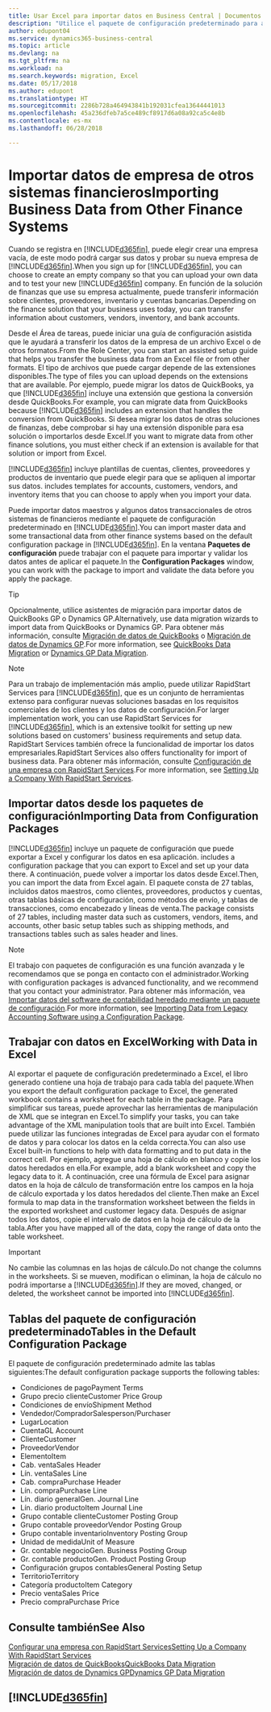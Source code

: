 ```yaml
---
title: Usar Excel para importar datos en Business Central | Documentos de Microsoft
description: "Utilice el paquete de configuración predeterminado para agregar datos de cliente en Excel e importar los datos en Business Central."
author: edupont04
ms.service: dynamics365-business-central
ms.topic: article
ms.devlang: na
ms.tgt_pltfrm: na
ms.workload: na
ms.search.keywords: migration, Excel
ms.date: 05/17/2018
ms.author: edupont
ms.translationtype: HT
ms.sourcegitcommit: 2286b728a464943841b192031cfea13644441013
ms.openlocfilehash: 45a236dfeb7a5ce489cf8917d6a08a92ca5c4e8b
ms.contentlocale: es-mx
ms.lasthandoff: 06/28/2018

---
```

# <a name="importing-business-data-from-other-finance-systems"></a><span data-ttu-id="1e36f-103">Importar datos de empresa de otros sistemas financieros</span><span class="sxs-lookup"><span data-stu-id="1e36f-103">Importing Business Data from Other Finance Systems</span></span>
<span data-ttu-id="1e36f-104">Cuando se registra en [!INCLUDE[d365fin](includes/d365fin_md.md)], puede elegir crear una empresa vacía, de este modo podrá cargar sus datos y probar su nueva empresa de [!INCLUDE[d365fin](includes/d365fin_md.md)].</span><span class="sxs-lookup"><span data-stu-id="1e36f-104">When you sign up for [!INCLUDE[d365fin](includes/d365fin_md.md)], you can choose to create an empty company so that you can upload your own data and to test your new [!INCLUDE[d365fin](includes/d365fin_md.md)] company.</span></span> <span data-ttu-id="1e36f-105">En función de la solución de finanzas que use su empresa actualmente, puede transferir información sobre clientes, proveedores, inventario y cuentas bancarias.</span><span class="sxs-lookup"><span data-stu-id="1e36f-105">Depending on the finance solution that your business uses today, you can transfer information about customers, vendors, inventory, and bank accounts.</span></span>  

<span data-ttu-id="1e36f-106">Desde el Área de tareas, puede iniciar una guía de configuración asistida que le ayudará a transferir los datos de la empresa de un archivo Excel o de otros formatos.</span><span class="sxs-lookup"><span data-stu-id="1e36f-106">From the Role Center, you can start an assisted setup guide that helps you transfer the business data from an Excel file or from other formats.</span></span> <span data-ttu-id="1e36f-107">El tipo de archivos que puede cargar depende de las extensiones disponibles.</span><span class="sxs-lookup"><span data-stu-id="1e36f-107">The type of files you can upload depends on the extensions that are available.</span></span> <span data-ttu-id="1e36f-108">Por ejemplo, puede migrar los datos de QuickBooks, ya que [!INCLUDE[d365fin](includes/d365fin_md.md)] incluye una extensión que gestiona la conversión desde QuickBooks.</span><span class="sxs-lookup"><span data-stu-id="1e36f-108">For example, you can migrate data from QuickBooks because [!INCLUDE[d365fin](includes/d365fin_md.md)] includes an extension that handles the conversion from QuickBooks.</span></span> <span data-ttu-id="1e36f-109">Si desea migrar los datos de otras soluciones de finanzas, debe comprobar si hay una extensión disponible para esa solución o importarlos desde Excel.</span><span class="sxs-lookup"><span data-stu-id="1e36f-109">If you want to migrate data from other finance solutions, you must either check if an extension is available for that solution or import from Excel.</span></span>  

[!INCLUDE[d365fin](includes/d365fin_md.md)]<span data-ttu-id="1e36f-110"> incluye plantillas de cuentas, clientes, proveedores y productos de inventario que puede elegir para que se apliquen al importar sus datos.</span><span class="sxs-lookup"><span data-stu-id="1e36f-110"> includes templates for accounts, customers, vendors, and inventory items that you can choose to apply when you import your data.</span></span>

<span data-ttu-id="1e36f-111">Puede importar datos maestros y algunos datos transaccionales de otros sistemas de financieros mediante el paquete de configuración predeterminado en [!INCLUDE[d365fin](includes/d365fin_md.md)].</span><span class="sxs-lookup"><span data-stu-id="1e36f-111">You can import master data and some transactional data from other finance systems based on the default configuration package in [!INCLUDE[d365fin](includes/d365fin_md.md)].</span></span> <span data-ttu-id="1e36f-112">En la ventana **Paquetes de configuración** puede trabajar con el paquete para importar y validar los datos antes de aplicar el paquete.</span><span class="sxs-lookup"><span data-stu-id="1e36f-112">In the **Configuration Packages** window, you can work with the package to import and validate the data before you apply the package.</span></span>  

> [!TIP]  
> <span data-ttu-id="1e36f-113">Opcionalmente, utilice asistentes de migración para importar datos de QuickBooks GP o Dynamics GP.</span><span class="sxs-lookup"><span data-stu-id="1e36f-113">Alternatively, use data migration wizards to import data from QuickBooks or Dynamics GP.</span></span> <span data-ttu-id="1e36f-114">Para obtener más información, consulte [Migración de datos de QuickBooks](ui-extensions-quickbooks-data-migration.md) o [Migración de datos de Dynamics GP](ui-extensions-dynamicsgp-data-migration.md).</span><span class="sxs-lookup"><span data-stu-id="1e36f-114">For more information, see [QuickBooks Data Migration](ui-extensions-quickbooks-data-migration.md) or [Dynamics GP Data Migration](ui-extensions-dynamicsgp-data-migration.md).</span></span>

> [!NOTE]  
> <span data-ttu-id="1e36f-115">Para un trabajo de implementación más amplio, puede utilizar RapidStart Services para [!INCLUDE[d365fin](includes/d365fin_md.md)], que es un conjunto de herramientas extenso para configurar nuevas soluciones basadas en los requisitos comerciales de los clientes y los datos de configuración.</span><span class="sxs-lookup"><span data-stu-id="1e36f-115">For larger implementation work, you can use RapidStart Services for [!INCLUDE[d365fin](includes/d365fin_md.md)], which is an extensive toolkit for setting up new solutions based on customers' business requirements and setup data.</span></span> <span data-ttu-id="1e36f-116">RapidStart Services también ofrece la funcionalidad de importar los datos empresariales.</span><span class="sxs-lookup"><span data-stu-id="1e36f-116">RapidStart Services also offers functionality for import of business data.</span></span> <span data-ttu-id="1e36f-117">Para obtener más información, consulte [Configuración de una empresa con RapidStart Services](admin-set-up-a-company-with-rapidstart.md).</span><span class="sxs-lookup"><span data-stu-id="1e36f-117">For more information, see [Setting Up a Company With RapidStart Services](admin-set-up-a-company-with-rapidstart.md).</span></span>

## <a name="importing-data-from-configuration-packages"></a><span data-ttu-id="1e36f-118">Importar datos desde los paquetes de configuración</span><span class="sxs-lookup"><span data-stu-id="1e36f-118">Importing Data from Configuration Packages</span></span>
[!INCLUDE[d365fin](includes/d365fin_md.md)]<span data-ttu-id="1e36f-119"> incluye un paquete de configuración que puede exportar a Excel y configurar los datos en esa aplicación.</span><span class="sxs-lookup"><span data-stu-id="1e36f-119"> includes a configuration package that you can export to Excel and set up your data there.</span></span> <span data-ttu-id="1e36f-120">A continuación, puede volver a importar los datos desde Excel.</span><span class="sxs-lookup"><span data-stu-id="1e36f-120">Then, you can import the data from Excel again.</span></span> <span data-ttu-id="1e36f-121">El paquete consta de 27 tablas, incluidos datos maestros, como clientes, proveedores, productos y cuentas, otras tablas básicas de configuración, como métodos de envío, y tablas de transacciones, como encabezado y líneas de venta.</span><span class="sxs-lookup"><span data-stu-id="1e36f-121">The package consists of 27 tables, including master data such as customers, vendors, items, and accounts, other basic setup tables such as shipping methods, and transactions tables such as sales header and lines.</span></span>  

> [!NOTE]  
>   <span data-ttu-id="1e36f-122">El trabajo con paquetes de configuración es una función avanzada y le recomendamos que se ponga en contacto con el administrador.</span><span class="sxs-lookup"><span data-stu-id="1e36f-122">Working with configuration packages is advanced functionality, and we recommend that you contact your administrator.</span></span> <span data-ttu-id="1e36f-123">Para obtener más información, vea [Importar datos del software de contabilidad heredado mediante un paquete de configuración](across-import-data-configuration-packages.md).</span><span class="sxs-lookup"><span data-stu-id="1e36f-123">For more information, see [Importing Data from Legacy Accounting Software using a Configuration Package](across-import-data-configuration-packages.md).</span></span>

## <a name="working-with-data-in-excel"></a><span data-ttu-id="1e36f-124">Trabajar con datos en Excel</span><span class="sxs-lookup"><span data-stu-id="1e36f-124">Working with Data in Excel</span></span>
<span data-ttu-id="1e36f-125">Al exportar el paquete de configuración predeterminado a Excel, el libro generado contiene una hoja de trabajo para cada tabla del paquete.</span><span class="sxs-lookup"><span data-stu-id="1e36f-125">When you export the default configuration package to Excel, the generated workbook contains a worksheet for each table in the package.</span></span> <span data-ttu-id="1e36f-126">Para simplificar sus tareas, puede aprovechar las herramientas de manipulación de XML que se integran en Excel.</span><span class="sxs-lookup"><span data-stu-id="1e36f-126">To simplify your tasks, you can take advantage of the XML manipulation tools that are built into Excel.</span></span> <span data-ttu-id="1e36f-127">También puede utilizar las funciones integradas de Excel para ayudar con el formato de datos y para colocar los datos en la celda correcta.</span><span class="sxs-lookup"><span data-stu-id="1e36f-127">You can also use Excel built-in functions to help with data formatting and to put data in the correct cell.</span></span> <span data-ttu-id="1e36f-128">Por ejemplo, agregue una hoja de cálculo en blanco y copie los datos heredados en ella.</span><span class="sxs-lookup"><span data-stu-id="1e36f-128">For example, add a blank worksheet and copy the legacy data to it.</span></span> <span data-ttu-id="1e36f-129">A continuación, cree una fórmula de Excel para asignar datos en la hoja de cálculo de transformación entre los campos en la hoja de cálculo exportada y los datos heredados del cliente.</span><span class="sxs-lookup"><span data-stu-id="1e36f-129">Then make an Excel formula to map data in the transformation worksheet between the fields in the exported worksheet and customer legacy data.</span></span> <span data-ttu-id="1e36f-130">Después de asignar todos los datos, copie el intervalo de datos en la hoja de cálculo de la tabla.</span><span class="sxs-lookup"><span data-stu-id="1e36f-130">After you have mapped all of the data, copy the range of data onto the table worksheet.</span></span>  

> [!IMPORTANT]  
>  <span data-ttu-id="1e36f-131">No cambie las columnas en las hojas de cálculo.</span><span class="sxs-lookup"><span data-stu-id="1e36f-131">Do not change the columns in the worksheets.</span></span> <span data-ttu-id="1e36f-132">Si se mueven, modifican o eliminan, la hoja de cálculo no podrá importarse a [!INCLUDE[d365fin](includes/d365fin_md.md)].</span><span class="sxs-lookup"><span data-stu-id="1e36f-132">If they are moved, changed, or deleted, the worksheet cannot be imported into [!INCLUDE[d365fin](includes/d365fin_md.md)].</span></span>

## <a name="tables-in-the-default-configuration-package"></a><span data-ttu-id="1e36f-133">Tablas del paquete de configuración predeterminado</span><span class="sxs-lookup"><span data-stu-id="1e36f-133">Tables in the Default Configuration Package</span></span>
<span data-ttu-id="1e36f-134">El paquete de configuración predeterminado admite las tablas siguientes:</span><span class="sxs-lookup"><span data-stu-id="1e36f-134">The default configuration package supports the following tables:</span></span>

-   <span data-ttu-id="1e36f-135">Condiciones de pago</span><span class="sxs-lookup"><span data-stu-id="1e36f-135">Payment Terms</span></span>
-   <span data-ttu-id="1e36f-136">Grupo precio cliente</span><span class="sxs-lookup"><span data-stu-id="1e36f-136">Customer Price Group</span></span>
-   <span data-ttu-id="1e36f-137">Condiciones de envío</span><span class="sxs-lookup"><span data-stu-id="1e36f-137">Shipment Method</span></span>
-   <span data-ttu-id="1e36f-138">Vendedor/Comprador</span><span class="sxs-lookup"><span data-stu-id="1e36f-138">Salesperson/Purchaser</span></span>
-   <span data-ttu-id="1e36f-139">Lugar</span><span class="sxs-lookup"><span data-stu-id="1e36f-139">Location</span></span>
-   <span data-ttu-id="1e36f-140">Cuenta</span><span class="sxs-lookup"><span data-stu-id="1e36f-140">GL Account</span></span>
-   <span data-ttu-id="1e36f-141">Cliente</span><span class="sxs-lookup"><span data-stu-id="1e36f-141">Customer</span></span>
-   <span data-ttu-id="1e36f-142">Proveedor</span><span class="sxs-lookup"><span data-stu-id="1e36f-142">Vendor</span></span>
-   <span data-ttu-id="1e36f-143">Elemento</span><span class="sxs-lookup"><span data-stu-id="1e36f-143">Item</span></span>
-   <span data-ttu-id="1e36f-144">Cab. venta</span><span class="sxs-lookup"><span data-stu-id="1e36f-144">Sales Header</span></span>
-   <span data-ttu-id="1e36f-145">Lín. venta</span><span class="sxs-lookup"><span data-stu-id="1e36f-145">Sales Line</span></span>
-   <span data-ttu-id="1e36f-146">Cab. compra</span><span class="sxs-lookup"><span data-stu-id="1e36f-146">Purchase Header</span></span>
-   <span data-ttu-id="1e36f-147">Lín. compra</span><span class="sxs-lookup"><span data-stu-id="1e36f-147">Purchase Line</span></span>
-   <span data-ttu-id="1e36f-148">Lín. diario general</span><span class="sxs-lookup"><span data-stu-id="1e36f-148">Gen. Journal Line</span></span>
-   <span data-ttu-id="1e36f-149">Lín. diario producto</span><span class="sxs-lookup"><span data-stu-id="1e36f-149">Item Journal Line</span></span>
-   <span data-ttu-id="1e36f-150">Grupo contable cliente</span><span class="sxs-lookup"><span data-stu-id="1e36f-150">Customer Posting Group</span></span>
-   <span data-ttu-id="1e36f-151">Grupo contable proveedor</span><span class="sxs-lookup"><span data-stu-id="1e36f-151">Vendor Posting Group</span></span>
-   <span data-ttu-id="1e36f-152">Grupo contable inventario</span><span class="sxs-lookup"><span data-stu-id="1e36f-152">Inventory Posting Group</span></span>
-   <span data-ttu-id="1e36f-153">Unidad de medida</span><span class="sxs-lookup"><span data-stu-id="1e36f-153">Unit of Measure</span></span>
-   <span data-ttu-id="1e36f-154">Gr. contable negocio</span><span class="sxs-lookup"><span data-stu-id="1e36f-154">Gen. Business Posting Group</span></span>
-   <span data-ttu-id="1e36f-155">Gr. contable producto</span><span class="sxs-lookup"><span data-stu-id="1e36f-155">Gen. Product Posting Group</span></span>
-   <span data-ttu-id="1e36f-156">Configuración grupos contables</span><span class="sxs-lookup"><span data-stu-id="1e36f-156">General Posting Setup</span></span>
-   <span data-ttu-id="1e36f-157">Territorio</span><span class="sxs-lookup"><span data-stu-id="1e36f-157">Territory</span></span>
-   <span data-ttu-id="1e36f-158">Categoría producto</span><span class="sxs-lookup"><span data-stu-id="1e36f-158">Item Category</span></span>
-   <span data-ttu-id="1e36f-159">Precio venta</span><span class="sxs-lookup"><span data-stu-id="1e36f-159">Sales Price</span></span>
-   <span data-ttu-id="1e36f-160">Precio compra</span><span class="sxs-lookup"><span data-stu-id="1e36f-160">Purchase Price</span></span>

## <a name="see-also"></a><span data-ttu-id="1e36f-161">Consulte también</span><span class="sxs-lookup"><span data-stu-id="1e36f-161">See Also</span></span>
[<span data-ttu-id="1e36f-162">Configurar una empresa con RapidStart Services</span><span class="sxs-lookup"><span data-stu-id="1e36f-162">Setting Up a Company With RapidStart Services</span></span>](admin-set-up-a-company-with-rapidstart.md)  
[<span data-ttu-id="1e36f-163">Migración de datos de QuickBooks</span><span class="sxs-lookup"><span data-stu-id="1e36f-163">QuickBooks Data Migration</span></span>](ui-extensions-quickbooks-data-migration.md)  
[<span data-ttu-id="1e36f-164">Migración de datos de Dynamics GP</span><span class="sxs-lookup"><span data-stu-id="1e36f-164">Dynamics GP Data Migration</span></span>](ui-extensions-dynamicsgp-data-migration.md)  

## [!INCLUDE[d365fin](includes/free_trial_md.md)]  
 

